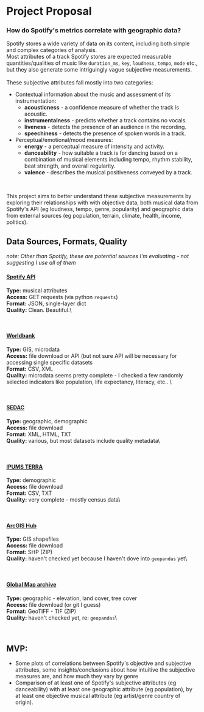 # Project Proposal

### How do Spotify's metrics correlate with geographic data?
Spotify stores a wide variety of data on its content, including both simple and complex categories of analysis.  
Most attributes of a track Spotify stores are expected measurable quantities/qualities of music like `duration_ms`, `key`, `loudness`, `tempo`, `mode` etc., but they also generate some intriguingly vague subjective measurements. 
<br>
<br>
These subjective attributes fall mostly into two categories: 
- Contextual information about the music and assessment of its instrumentation:
  - **acousticness** - a confidence measure of whether the track is acoustic.
  - **instrumentalness** - predicts whether a track contains no vocals. 
  - **liveness** - detects the presence of an audience in the recording. 
  - **speechiness** - detects the presence of spoken words in a track. 
- Perceptual/emotional/mood measures:
  - **energy** - a perceptual measure of intensity and activity.
  - **danceability** - how suitable a track is for dancing based on a combination of musical elements including tempo, rhythm stability, beat strength, and overall regularity.
  - **valence** - describes the musical positiveness conveyed by a track.

<br>

This project aims to better understand these subjective measurements by exploring their relationships with with objective data, both musical data from Spotify's API (eg loudness, tempo, genre, popularity) and geographic data from external sources (eg population, terrain, climate, health, income, politics).

## Data Sources, Formats, Quality
_note: Other than Spotify, these are potential sources I'm evaluating - not suggesting I use all of them_

#### [Spotify API](https://developer.spotify.com/documentation/web-api/reference-beta/)
**Type:** musical attributes\
**Access:** GET requests (via python `requests`)\
**Format:** JSON, single-layer dict\
**Quality:** Clean. Beautiful.\

<br>

#### [Worldbank](https://data.worldbank.org/)
**Type:** GIS, microdata\
**Access:** file download or API (but not sure API will be necessary for accessing single specific datasets\
**Format:** CSV, XML\
**Quality:** microdata seems pretty complete - I checked a few randomly selected indicators like population, life expectancy, literacy, etc.. \ 

<br>

#### [SEDAC](https://sedac.ciesin.columbia.edu/data/sets/browse)
**Type:** geographic, demographic\
**Access:** file download\
**Format:** XML, HTML, TXT\
**Quality:** various, but most datasets include quality metadata\

<br>

#### [IPUMS TERRA](https://terra.ipums.org/)
**Type:** demographic\
**Access:** file download\
**Format:** CSV, TXT\
**Quality:** very complete - mostly census data\

<br>

#### [ArcGIS Hub](https://hub.arcgis.com/)
**Type:** GIS shapefiles\
**Access:** file download\
**Format:** SHP (ZIP)\
**Quality:** haven't checked yet because I haven't dove into `geopandas` yet\

<br>

#### [Global Map archive](https://globalmaps.github.io/)
**Type:** geographic - elevation, land cover, tree cover\
**Access:** file download (or git I guess)\
**Format:** GeoTIFF - TIF (ZIP)\
**Quality:** haven't checked yet, re: `geopandas`\

<br>

## MVP:
- Some plots of correlations between Spotify's objective and subjective attributes, some insights/conclusions about how intuitive the subjective measures are, and how much they vary by genre
- Comparison of at least one of Spotify's subjective attributes (eg danceability) with at least one geographic attribute (eg population), by at least one objective musical attribute (eg artist/genre country of origin).

